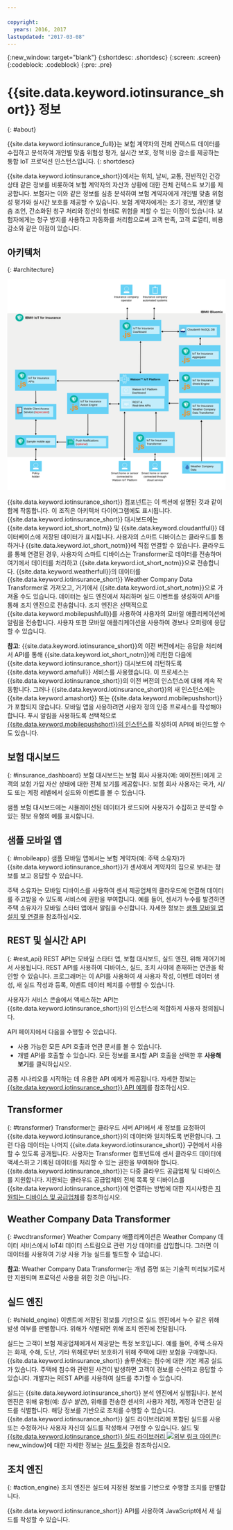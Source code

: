 ```yaml
---

copyright:
  years: 2016, 2017
lastupdated: "2017-03-08"
---
```


<!-- Common attributes used in the template are defined as follows: -->
{:new_window: target="blank"}
{:shortdesc: .shortdesc}
{:screen: .screen}
{:codeblock: .codeblock}
{:pre: .pre}

# {{site.data.keyword.iotinsurance_short}} 정보
{: #about}

{{site.data.keyword.iotinsurance_full}}는 보험 계약자의 전체 컨텍스트 데이터를 수집하고 분석하여 개인별 맞춤 위험성 평가, 실시간 보호, 정책 비용 감소를 제공하는 통합 IoT 프로덕션 인스턴스입니다.
{: shortdesc}

{{site.data.keyword.iotinsurance_short}}에서는 위치, 날씨, 교통, 전반적인 건강상태 같은 정보를 비롯하여 보험 계약자의 자산과 상황에 대한 전체 컨텍스트 보기를 제공합니다. 보험자는 이와 같은 정보를 심층 분석하여 보험 계약자에게 개인별 맞춤 위험성 평가와 실시간 보호를 제공할 수 있습니다. 보험 계약자에게는 조기 경보, 개인별 맞춤 조언, 간소화된 청구 처리와 정산의 형태로 위험을 피할 수 있는 이점이 있습니다. 보험자에게는 청구 방지를 사용하고 자동화를 처리함으로써 고객 만족, 고객 로열티, 비용 감소와 같은 이점이 있습니다. 

## 아키텍처
{: #architecture}

![{{site.data.keyword.iotinsurance_short}} 아키텍처. 이 다이어그램에 대해서는 주제의 본문에 설명되어 있습니다. ](images/IoT4I_architecture.svg "{{site.data.keyword.iotinsurance_short}} 아키텍처")

{{site.data.keyword.iotinsurance_short}} 컴포넌트는 이 섹션에 설명된 것과 같이 함께 작동합니다. 이 조직은 아키텍처 다이어그램에도 표시됩니다. {{site.data.keyword.iotinsurance_short}} 대시보드에는 {{site.data.keyword.iot_short_notm}} 및 {{site.data.keyword.cloudantfull}} 데이터베이스에 저장된 데이터가 표시됩니다. 사용자의 스마트 디바이스는 클라우드를 통하거나 {{site.data.keyword.iot_short_notm}}에 직접 연결할 수 있습니다. 클라우드를 통해 연결된 경우, 사용자의 스마트 디바이스는 Transformer로 데이터를 전송하며 여기에서 데이터를 처리하고 {{site.data.keyword.iot_short_notm}}으로 전송합니다. {{site.data.keyword.weatherfull}}의 데이터를 {{site.data.keyword.iotinsurance_short}} Weather Company Data Transformer로 가져오고, 거기에서 {{site.data.keyword.iot_short_notm}}으로 가져올 수도 있습니다. 데이터는 실드 엔진에서 처리하며 실드 이벤트를 생성하여 API를 통해 조치 엔진으로 전송합니다. 조치 엔진은 선택적으로 {{site.data.keyword.mobilepushfull}}를 사용하여 사용자의 모바일 애플리케이션에 알림을 전송합니다. 사용자 또한 모바일 애플리케이션을 사용하여 경보나 오퍼링에 응답할 수 있습니다. 

**참고**: {{site.data.keyword.iotinsurance_short}}의 이전 버전에서는 응답을 처리해서 API를 통해 {{site.data.keyword.iot_short_notm}}에 리턴한 다음에 {{site.data.keyword.iotinsurance_short}} 대시보드에 리턴하도록 {{site.data.keyword.amafull}} 서비스를 사용했습니다. 이 프로세스는 {{site.data.keyword.iotinsurance_short}}의 이전 버전의 인스턴스에 대해 계속 작동합니다. 그러나 {{site.data.keyword.iotinsurance_short}}의 새 인스턴스에는 {{site.data.keyword.amashort}} 또는 {{site.data.keyword.mobilepushshort}}가 포함되지 않습니다. 모바일 앱을 사용하려면 사용자 정의 인증 프로세스를 작성해야 합니다. 푸시 알림을 사용하도록 선택적으로 [{{site.data.keyword.mobilepushshort}}의 인스턴스](../mobilepush/index.html)를 작성하여 API에 바인드할 수도 있습니다. 

## 보험 대시보드
{: #insurance_dashboard}
보험 대시보드는 보험 회사 사용자(예: 에이전트)에게 고객의 보험 가입 자산 상태에 대한 전체 보기를 제공합니다. 보험 회사 사용자는 국가, 시/도 또는 계정 레벨에서 실드와 이벤트를 볼 수 있습니다. 

샘플 보험 대시보드에는 시뮬레이션된 데이터가 로드되어 사용자가 수집하고 분석할 수 있는 정보 유형의 예를 표시합니다. 

## 샘플 모바일 앱
{: #mobileapp}
샘플 모바일 앱에서는 보험 계약자(예: 주택 소유자)가 {{site.data.keyword.iotinsurance_short}}가 센서에서 계약자의 집으로 보내는 정보를 보고 응답할 수 있습니다. 

주택 소유자는 모바일 디바이스를 사용하여 센서 제공업체의 클라우드에 연결해 데이터를 주고받을 수 있도록 서비스에 권한을 부여합니다. 예를 들어, 센서가 누수를 발견하면 주택 소유자가 모바일 스타터 앱에서 알림을 수신합니다. 자세한 정보는 [샘플 모바일 앱 설치 및 연결](iotinsurance_mobile_app.html)을 참조하십시오. 

## REST 및 실시간 API
{: #rest_api}
REST API는 모바일 스타터 앱, 보험 대시보드, 실드 엔진, 위해 제어기에서 사용됩니다. REST API를 사용하여 디바이스, 실드, 조치 사이에 존재하는 연관을 확인할 수 있습니다. 프로그래머는 이 API를 사용하여 새 사용자 작성, 이벤트 데이터 생성, 새 실드 작성과 등록, 이벤트 데이터 페치를 수행할 수 있습니다. 

사용자가 서비스 콘솔에서 액세스하는 API는 {{site.data.keyword.iotinsurance_short}}의 인스턴스에 적합하게 사용자 정의됩니다. 

API 페이지에서 다음을 수행할 수 있습니다.   
  - 사용 가능한 모든 API 호출과 연관 문서를 볼 수 있습니다. 
  - 개별 API를 호출할 수 있습니다. 모든 정보를 표시할 API 호출을 선택한 후 **사용해보기**를 클릭하십시오. 

공통 시나리오를 시작하는 데 유용한 API 예제가 제공됩니다. 자세한 정보는 [{{site.data.keyword.iotinsurance_short}} API 예제](https://github.com/IBM-Bluemix/iot4i-api-examples-nodejs)를 참조하십시오. 


## Transformer
{: #transformer}
Transformer는 클라우드 서버 API에서 새 정보를 요청하여 {{site.data.keyword.iotinsurance_short}}의 데이터와 일치하도록 변환합니다. 그런 다음 데이터는 나머지 {{site.data.keyword.iotinsurance_short}} 구현에서 사용할 수 있도록 공개됩니다. 사용자는 Transformer 컴포넌트에 센서 클라우드 데이터에 액세스하고 기록된 데이터를 처리할 수 있는 권한을 부여해야 합니다. {{site.data.keyword.iotinsurance_short}}는 다중 클라우드 공급업체 및 디바이스를 지원합니다. 지원되는 클라우드 공급업체의 전체 목록 및 디바이스를 {{site.data.keyword.iotinsurance_short}}에 연결하는 방법에 대한 지시사항은 [지원되는 디바이스 및 공급업체](iotinsurance_supporteddevices.html)를 참조하십시오.

## Weather Company Data Transformer
{: #wcdtransformer}
Weather Company 애플리케이션은 Weather Company 데이터 서비스에서 IoT4I 데이터 스트림으로 관련 기상 데이터를 삽입합니다. 그러면 이 데이터를 사용하여 기상 사용 가능 실드를 빌드할 수 있습니다. 

**참고**: Weather Company Data Transformer는 개념 증명 또는 기술적 미리보기로서만 지원되며 프로덕션 사용을 위한 것은 아닙니다. 

## 실드 엔진
{: #shield_engine}
이벤트에 저장된 정보를 기반으로 실드 엔진에서 누수 같은 위해 발생 여부를 판별합니다. 위해가 식별되면 위해 조치 엔진에 전달됩니다. 

실드는 고객이 보험 제공업체에게서 제공받는 특정 보호입니다. 예를 들어, 주택 소유자는 화재, 수해, 도난, 기타 위해로부터 보호하기 위해 주택에 대한 보험을 구매합니다. {{site.data.keyword.iotinsurance_short}} 솔루션에는 침수에 대한 기본 제공 실드가 있습니다. 주택에 침수와 관련된 사건이 발생하면 고객이 경보를 수신하고 응답할 수 있습니다. 개발자는 REST API를 사용하여 실드를 추가할 수 있습니다.   

실드는 {{site.data.keyword.iotinsurance_short}} 분석 엔진에서 실행됩니다. 분석 엔진은 위해 유형(예: *침수 발견*), 위해를 전송한 센서의 사용자 계정, 계정과 연관된 실드를 식별합니다. 해당 정보를 기반으로 조치를 수행할 수 있습니다. {{site.data.keyword.iotinsurance_short}} 실드 라이브러리에 포함된 실드를 사용 또는 수정하거나 사용자 자신의 실드를 작성해서 구현할 수 있습니다. 실드 및 [{{site.data.keyword.iotinsurance_short}} 실드 라이브러리 ![외부 링크 아이콘](../../icons/launch-glyph.svg)](https://github.com/ibm-watson-iot/ioti-shields){: new_window}에 대한 자세한 정보는 [실드 툴킷](iotinsurance_shield_toolkit.html)을 참조하십시오.

## 조치 엔진
{: #action_engine}
조치 엔진은 실드에 지정된 정보를 기반으로 수행할 조치를 판별합니다. 

{{site.data.keyword.iotinsurance_short}} API를 사용하여 JavaScript에서 새 실드를 작성할 수 있습니다. 
